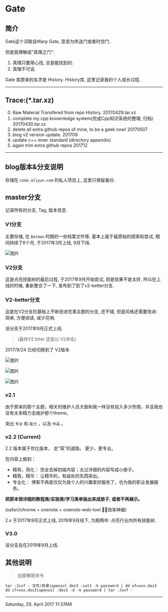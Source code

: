 # Gate

## 简介
Gate这个词取自Warp Gate, 意思为传送门或者时空门.

但是我理解成"真理之门":
1. 真理只要用心找, 总是能找到的.
2. 真理不可说.

Gate 库原来的名字是 History. History库, 这里记录我的个人成长过程.



---

## Trace:(*.tar.xz)

0. Raw Material Transfered from repo History.  20170429.tar.xz
1. complete my cpp knownledge system(完成Cpp知识系统的整理, 归档)   20170430.tar.xz
2. delete all extra github repos of mine, to be a geek now!  20170507
3. blog v2 version update. 201709
4. update c++ inner standard (directory appendix)
5. again trim extra github repos 201712



---

## blog版本&分支说明



存储在 `code.aliyun.com` 的私人项目上, 这里只保留备份.

## master分支

记录所有的分支, Tag, 版本信息.




### V1分支

主要存储, 在 `Batman` 时期的一些档案文件等, 基本上属于最原始的探索和尝试, 期间持续了6个月, 于2017年3月上线, 9月下线. 

![图片](http://omotkhw3y.bkt.clouddn.com/v1blog.jpg)


### V2分支

这是点亮技能树的最后过程, 于2017年9月开始尝试, 但是效果不是太好, 所以在上线的时候, 重新整合了一下, 发布到了到了v2-better分支.



### V2-better分支

这是在V2分支的基础上不断改进完善主题的分支, 还不错, 但是风格还需要改进: 简单, 方便阅读, 减少花哨.

该分支于2017年9月正式上线.

> (最终V2 btter 还是以 V2命名)


2017/9/24 已经切换到了 V2版本

![图片](http://omotkhw3y.bkt.clouddn.com/v2blog.jpg)

![图片](http://omotkhw3y.bkt.clouddn.com/blog/2017-12-04-v22.jpg)

![图片](http://omotkhw3y.bkt.clouddn.com/blog/2017-12-04-v23.jpg)


### v2.1

由于原来的那个主题，相关的维护人员大致和我一样没有投入多少热情，并且我也没有太多精力去维护那个theme。

突出 `专业` 和 `能力` ，以及 `作品` 。




### v2.2 (Current)

2.2 版本属于优化版本， 走“简”的道路。 更少，更专业。

在内容上做到：
* 精简，简化： 完全去掉初级内容；太过详细的内容写成小册子。
* 精致，精华： 让精华的，有益处的东西突出。
* 专业化： 博客不再是仅仅为我个人的兴趣爱好服务了，也为我的职业发展服务。


__把原本很详细的教程类/实验类/学习类单独出来成册子, 或者不再展示。__


(safari/chrome + onenote + onenote-web-tool 效率神器)

2.x 于2017年9月正式上线, 2019年9月线下, 为期两年: 点亮行业内所有技能树.




### V3.0


该分支会在2019年9月上线.




## 其他说明


> 加密解密命令

```shell
tar -Jcvf - 文件/目录|openssl des3 -salt -k password | dd of=xxx.des3
dd if=xxx.des3|openssl -des3 -d -k password | tar -Jxvf -
```








---
Saturday, 29. April 2017 11:37AM
